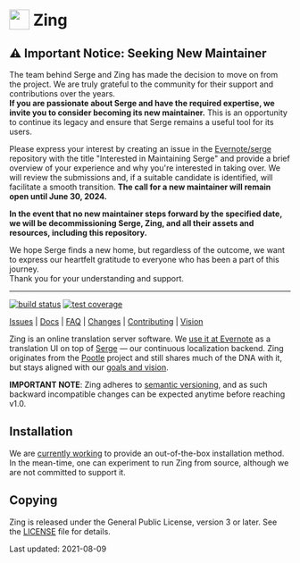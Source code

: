 <img width="36" height="36" valign="bottom" src="https://cdn.rawgit.com/evernote/zing/master/pootle/static/images/logo.svg"> Zing
====

## ⚠️ Important Notice: Seeking New Maintainer

The team behind Serge and Zing has made the decision to move on from the project. We are truly grateful to the community for their support and contributions over the years.\
**If you are passionate about Serge and have the required expertise, we invite you to consider becoming its new maintainer.** This is an opportunity to continue its legacy and ensure that Serge remains a useful tool for its users.

Please express your interest by creating an issue in the [Evernote/serge](https://github.com/Evernote/serge) repository with the title "Interested in Maintaining Serge" and provide a brief overview of your experience and why you're interested in taking over. We will review the submissions and, if a suitable candidate is identified, will facilitate a smooth transition. **The call for a new maintainer will remain open until June 30, 2024.**

**In the event that no new maintainer steps forward by the specified date, we will be decommissioning Serge, Zing, and all their assets and resources, including this repository.**

We hope Serge finds a new home, but regardless of the outcome, we want to express our heartfelt gratitude to everyone who has been a part of this journey.\
Thank you for your understanding and support.

---

[![build status](https://img.shields.io/travis/evernote/zing.svg?style=flat-square)](https://travis-ci.org/evernote/zing)
[![test coverage](https://img.shields.io/codecov/c/github/evernote/zing/master.svg?style=flat-square)](https://codecov.io/gh/evernote/zing?branch=master)

[Issues](https://github.com/evernote/zing/issues) |
[Docs](https://evernote.github.io/zing/) |
[FAQ](https://evernote.github.io/zing/faq.html) |
[Changes](https://github.com/evernote/zing/blob/master/CHANGES.md) |
[Contributing](https://github.com/evernote/zing/blob/master/CONTRIBUTING.md) |
[Vision](https://github.com/evernote/zing/blob/master/GOALS.md)

Zing is an online translation server software. We [use it at
Evernote](https://translate.evernote.com/) as a translation UI on top of
[Serge](https://serge.io) — our continuous localization backend. Zing
originates from the [Pootle](http://pootle.translatehouse.org/) project and
still shares much of the DNA with it, but stays aligned with our [goals and
vision](https://github.com/evernote/zing/blob/master/GOALS.md).

**IMPORTANT NOTE**: Zing adheres to [semantic
versioning](https://semver.org/#spec-item-4), and as such backward incompatible
changes can be expected anytime before reaching v1.0.


Installation
------------

We are [currently working](https://github.com/evernote/zing/issues/25) to
provide an out-of-the-box installation method. In the mean-time, one can
experiment to run Zing from source, although we are not committed to support
it.


Copying
-------

Zing is released under the General Public License, version 3 or later. See the
[LICENSE](https://github.com/evernote/zing/blob/master/LICENSE) file for
details.

Last updated: 2021-08-09

